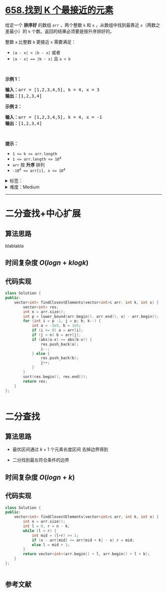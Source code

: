 # [658.找到 K 个最接近的元素](https://leetcode.cn/problems/find-k-closest-elements/)

<p>给定一个 <strong>排序好</strong> 的数组&nbsp;<code>arr</code> ，两个整数 <code>k</code> 和 <code>x</code> ，从数组中找到最靠近 <code>x</code>（两数之差最小）的 <code>k</code> 个数。返回的结果必须要是按升序排好的。</p>

<p>整数 <code>a</code> 比整数 <code>b</code> 更接近 <code>x</code> 需要满足：</p>

<ul>
	<li><code>|a - x| &lt; |b - x|</code> 或者</li>
	<li><code>|a - x| == |b - x|</code> 且 <code>a &lt; b</code></li>
</ul>

<p>&nbsp;</p>

<p><strong>示例 1：</strong></p>

<pre>
<strong>输入：</strong>arr = [1,2,3,4,5], k = 4, x = 3
<strong>输出：</strong>[1,2,3,4]
</pre>

<p><strong>示例 2：</strong></p>

<pre>
<strong>输入：</strong>arr = [1,2,3,4,5], k = 4, x = -1
<strong>输出：</strong>[1,2,3,4]
</pre>

<p>&nbsp;</p>

<p><strong>提示：</strong></p>

<ul>
	<li><code>1 &lt;= k &lt;= arr.length</code></li>
	<li><code>1 &lt;= arr.length&nbsp;&lt;= 10<sup>4</sup></code><meta charset="UTF-8" /></li>
	<li><code>arr</code>&nbsp;按 <strong>升序</strong> 排列</li>
	<li><code>-10<sup>4</sup>&nbsp;&lt;= arr[i], x &lt;= 10<sup>4</sup></code></li>
</ul>

<details>
<summary>标签：</summary>
['数组', '双指针', '二分查找', '排序', '堆（优先队列）']
</details>

<details>
<summary>难度：Medium</summary>
喜欢：348
</details>

---

# 二分查找+中心扩展

## 算法思路

blablabla

## 时间复杂度 $O(logn+klogk)$

## 代码实现

```cpp []
class Solution {
public:
    vector<int> findClosestElements(vector<int>& arr, int k, int x) {
        vector<int> res;
        int n = arr.size();
        int p = lower_bound(arr.begin(), arr.end(), x) - arr.begin();
        for (int i = p -1, j = p; k; k--) {
            int a = -1e5, b = 1e5;
            if (i >= 0) a = arr[i];
            if (j < n) b = arr[j];
            if (abs(a-x) <= abs(b-x)) {
                res.push_back(a);
                i--;
            } else {
                res.push_back(b);
                j++;
            }
        }
        sort(res.begin(), res.end());
        return res;
    }
};
```

```java []

```

# 二分查找

## 算法思路

- 最优区间通过 $k+1$ 个元素长度区间 去掉边界得到

- 二分找到最左符合条件的边界

## 时间复杂度 $O(logn + k)$

## 代码实现

```cpp []
class Solution {
public:
    vector<int> findClosestElements(vector<int>& arr, int k, int x) {
        int n = arr.size();
        int l = 0, r = n - k;
        while (l < r) {
            int mid = (l+r) >> 1;
            if (x - arr[mid] <= arr[mid + k] - x) r = mid;
            else l = mid + 1;
        }
        return vector<int>(arr.begin() + l, arr.begin() + l + k);
    }
};
```

```java []

```

## 参考文献
